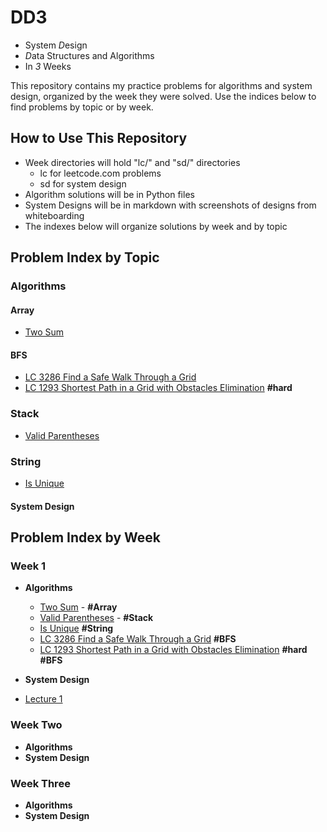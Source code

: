 # DD3

- System *D*esign
- *D*ata Structures and Algorithms
- In *3* Weeks

This repository contains my practice problems for algorithms and system design, organized by the week they were solved.
Use the indices below to find problems by topic or by week.

## How to Use This Repository

- Week directories will hold "lc/" and "sd/" directories
    - lc for leetcode.com problems
    - sd for system design
- Algorithm solutions will be in Python files
- System Designs will be in markdown with screenshots of designs from whiteboarding
- The indexes below will organize solutions by week and by topic

## Problem Index by Topic

### Algorithms

#### Array

- [Two Sum](week1/lc/two_sum.py)

#### BFS

- [LC 3286 Find a Safe Walk Through a Grid](week1/lc/3286.py)
- [LC 1293 Shortest Path in a Grid with Obstacles Elimination](week1/lc/1293.py) **\#hard**

### Stack

- [Valid Parentheses](week1/lc/valid_parentheses.py)

### String

- [Is Unique](week1/ctci/is_unique/question.md)

#### System Design

## Problem Index by Week

### Week 1

- **Algorithms**
    - [Two Sum](week1/lc/two_sum.py) - **\#Array**
    - [Valid Parentheses](week1/lc/valid_parentheses.py) - **\#Stack**
    - [Is Unique](week1/ctci/is_unique/question.md) **\#String**
    - [LC 3286 Find a Safe Walk Through a Grid](week1/lc/3286.py) **\#BFS**
    - [LC 1293 Shortest Path in a Grid with Obstacles Elimination](week1/lc/1293.py) **\#hard \#BFS**

- **System Design**
- [Lecture 1](notes/sd_lecture_notes.md#lecture-1-how-to-system-design)

### Week Two

- **Algorithms**
- **System Design**

### Week Three

- **Algorithms**
- **System Design**